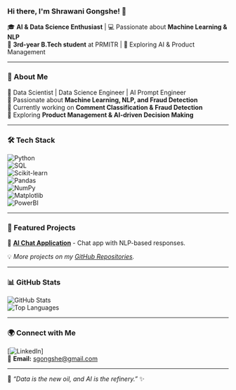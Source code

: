 ### Hi there, I'm Shrawani Gongshe! 👋  

🎓 **AI & Data Science Enthusiast** | 💻 Passionate about **Machine Learning & NLP**  
📍 **3rd-year B.Tech student** at PRMITR | 🚀 Exploring AI & Product Management  

---

### 🚀 About Me  
🔹 Data Scientist | Data Science Engineer | AI Prompt Engineer  
🔹 Passionate about **Machine Learning, NLP, and Fraud Detection**  
🔹 Currently working on **Comment Classification & Fraud Detection**  
🔹 Exploring **Product Management & AI-driven Decision Making**  

---

### 🛠️ Tech Stack  
![Python](https://img.shields.io/badge/Python-3776AB?style=for-the-badge&logo=python&logoColor=white)  
![SQL](https://img.shields.io/badge/SQL-4479A1?style=for-the-badge&logo=mysql&logoColor=white)  
![Scikit-learn](https://img.shields.io/badge/Scikit--learn-F7931E?style=for-the-badge&logo=scikit-learn&logoColor=white)  
![Pandas](https://img.shields.io/badge/Pandas-150458?style=for-the-badge&logo=pandas&logoColor=white)  
![NumPy](https://img.shields.io/badge/NumPy-013243?style=for-the-badge&logo=numpy&logoColor=white)  
![Matplotlib](https://img.shields.io/badge/Matplotlib-3776AB?style=for-the-badge&logo=python&logoColor=white)   
![PowerBI](https://img.shields.io/badge/PowerBI-F2C811?style=for-the-badge&logo=powerbi&logoColor=black)  

---

### 📌 Featured Projects     
🔹 [**AI Chat Application**](https://github.com/shrawani07/AI-Chat-App) - Chat app with NLP-based responses.  

💡 *More projects on my [GitHub Repositories](https://github.com/shrawani07?tab=repositories).*  

---

### 📊 GitHub Stats  
![GitHub Stats](https://github-readme-stats.vercel.app/api?username=shrawani07&show_icons=true&theme=radical)  
![Top Languages](https://github-readme-stats.vercel.app/api/top-langs/?username=shrawani07&layout=compact&theme=radical)  

---

### 🌍 Connect with Me  
[![LinkedIn](https://www.linkedin.com/in/shrawani-gongshe-73b16b291/)]  
📩 **Email:** sgongshe@gmail.com  

---  
🚀 *“Data is the new oil, and AI is the refinery.”* ✨

